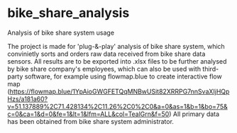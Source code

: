 # bike_share_analysis
Analysis of bike share system usage

The project is made for 'plug-&-play' analysis of bike share system, which convinietly sorts and orders raw data received from bike share data sensors. All results are to be exported into .xlsx files to be further analysed by bike share company's employees, which can also be used with third-party software, for example using flowmap.blue to create interactive flow map (https://flowmap.blue/1YpAioGWGFETQqMNBwUSit82XRRPG7nnSvaXIjHQpHzs/a181a60?v=51.137889%2C71.428134%2C11.26%2C0%2C0&a=0&as=1&b=1&bo=75&c=0&ca=1&d=0&fe=1&lt=1&lfm=ALL&col=TealGrn&f=50)
All primary data has been obtained from bike share system administrator.
